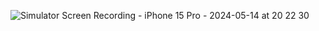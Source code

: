 ![Simulator Screen Recording - iPhone 15 Pro - 2024-05-14 at 20 22 30](https://github.com/lsj8706/iOS-Image-Compress-POC/assets/77267404/8e4815d8-58cc-4c06-8563-20f4983fd72c)
